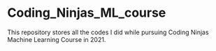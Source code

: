 # Coding_Ninjas_ML_course

This repository stores all the codes I did while pursuing Coding Ninjas Machine Learning Course in 2021.
